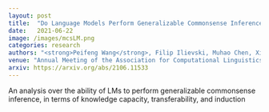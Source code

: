 ```yaml
---
layout: post
title:  "Do Language Models Perform Generalizable Commonsense Inference?"
date:   2021-06-22
image: /images/mcsLM.png
categories: research
authors: "<strong>Peifeng Wang</strong>, Filip Ilievski, Muhao Chen, Xiang Ren"
venue: "Annual Meeting of the Association for Computational Linguistics - Findings"
arxiv: https://arxiv.org/abs/2106.11533
---
```

An analysis over the ability of LMs to perform generalizable commonsense inference, in terms of knowledge capacity, transferability, and induction
